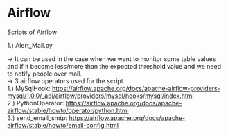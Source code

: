 # Airflow
Scripts of Airflow

1.) Alert_Mail.py<br/>

   -> It can be used in the case when we want to monitor some table values and if it become less/more than the expected threshold value and we need to notify people over mail.<br/>
   -> 3 airflow operators used for the script<br/>
     1.) MySqlHook: https://airflow.apache.org/docs/apache-airflow-providers-mysql/1.0.0/_api/airflow/providers/mysql/hooks/mysql/index.html<br/>
     2.) PythonOperator: https://airflow.apache.org/docs/apache-airflow/stable/howto/operator/python.html<br/>
     3.) send_email_smtp: https://airflow.apache.org/docs/apache-airflow/stable/howto/email-config.html <br/>
